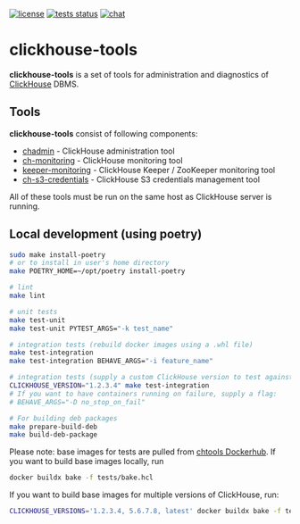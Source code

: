 [![license](https://img.shields.io/github/license/yandex/ch-tools)](https://github.com/yandex/ch-tools/blob/main/LICENSE)
[![tests status](https://img.shields.io/github/actions/workflow/status/yandex/ch-tools/.github%2Fworkflows%2Fworkflow.yml?event=push&label=tests&logo=github)](https://github.com/yandex/ch-tools/actions/workflows/workflow.yml?query=event%3Apush)
[![chat](https://img.shields.io/badge/telegram-chat-blue)](https://t.me/+O4gURpLnQ604OTE6)

# clickhouse-tools

**clickhouse-tools** is a set of tools for administration and diagnostics of [ClickHouse](https://clickhouse.com/) DBMS.

## Tools

**clickhouse-tools** consist of following components:
- [chadmin](./ch_tools/chadmin/README.md) - ClickHouse administration tool
- [ch-monitoring](./ch_tools/monrun_checks/README.md) - ClickHouse monitoring tool
- [keeper-monitoring](./ch_tools/monrun_checks_keeper/README.md) - ClickHouse Keeper / ZooKeeper monitoring tool
- [ch-s3-credentials](./ch_tools/s3_credentials/README.md) - ClickHouse S3 credentials management tool

All of these tools must be run on the same host as ClickHouse server is running.

## Local development (using poetry)

```sh
sudo make install-poetry
# or to install in user's home directory
make POETRY_HOME=~/opt/poetry install-poetry

# lint
make lint

# unit tests
make test-unit
make test-unit PYTEST_ARGS="-k test_name"

# integration tests (rebuild docker images using a .whl file)
make test-integration
make test-integration BEHAVE_ARGS="-i feature_name"

# integration tests (supply a custom ClickHouse version to test against)
CLICKHOUSE_VERSION="1.2.3.4" make test-integration
# If you want to have containers running on failure, supply a flag:
# BEHAVE_ARGS="-D no_stop_on_fail"

# For building deb packages
make prepare-build-deb
make build-deb-package  
```

Please note: base images for tests are pulled from [chtools Dockerhub](https://hub.docker.com/u/chtools).
If you want to build base images locally, run

```sh
docker buildx bake -f tests/bake.hcl
```

If you want to build base images for multiple versions of ClickHouse, run:

```sh
CLICKHOUSE_VERSIONS='1.2.3.4, 5.6.7.8, latest' docker buildx bake -f tests/bake.hcl
```
